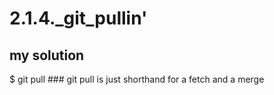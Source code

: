 # 2.1.4._git_pullin'

## my solution

$ git pull      ### git pull is just shorthand for a fetch and a merge

<!-- ## proposed solution -->

